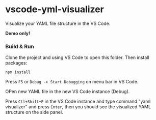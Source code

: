 # vscode-yml-visualizer 

Visualize your YAML file structure in the VS Code.

**Demo only!**

### Build & Run
Clone the project and using VS Code to open this folder.
Then install packages:
```
npm install
```
Press `F5` or `Debug -> Start Debugging` on menu bar in VS Code.

OPen new YAML file in the new VS Code instance (Debug).

Press `Ctl+Shift+P` in the VS Code instance and type command "yaml visualizer" and press `Enter`, then you should 
see the visualized YAML structure on the side panel.
